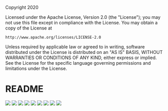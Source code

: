 Copyright 2020

Licensed under the Apache License, Version 2.0 (the "License");
you may not use this file except in compliance with the License.
You may obtain a copy of the License at

    http://www.apache.org/licenses/LICENSE-2.0

Unless required by applicable law or agreed to in writing, software
distributed under the License is distributed on an "AS IS" BASIS,
WITHOUT WARRANTIES OR CONDITIONS OF ANY KIND, either express or implied.
See the License for the specific language governing permissions and
limitations under the License.

# README
<img src="documentation/images/VCO_ADC_AMPSE_template-2_Page_1.png">
<img src="documentation/images/VCO_ADC_AMPSE_template-2_Page_2.png">
<img src="documentation/images/VCO_ADC_AMPSE_template-2_Page_3.png">
<img src="documentation/images/VCO_ADC_AMPSE_template-2_Page_4.png">
<img src="documentation/images/VCO_ADC_AMPSE_template-2_Page_5.png">
<img src="documentation/images/VCO_ADC_AMPSE_template-2_Page_6.png">
<img src="documentation/images/VCO_ADC_AMPSE_template-2_Page_7.png">
<img src="documentation/images/VCO_ADC_AMPSE_template-2_Page_8.png">
<img src="documentation/images/VCO_ADC_AMPSE_template-2_Page_9.png">
